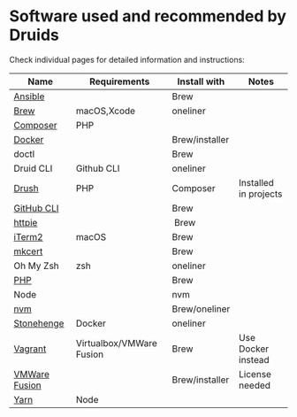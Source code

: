 # Software used and recommended by Druids

Check individual pages for detailed information and instructions:

| Name | Requirements | Install with | Notes |
|------|--------------|--------------|-------|
| [Ansible](ansible.md) | | Brew
| [Brew](brew.md) | macOS,Xcode | oneliner
| [Composer](composer.md) | PHP
| [Docker](docker.md) | | Brew/installer
| doctl | | Brew
| Druid CLI | Github CLI | oneliner
| [Drush](drush.md) | PHP | Composer | Installed in projects
| [GitHub CLI](https://cli.github.com/) | | Brew
| [httpie](https://httpie.io/) | | Brew
| [iTerm2](https://iterm2.com/) | macOS | Brew
| [mkcert](https://github.com/FiloSottile/mkcert) | | Brew
| Oh My Zsh | zsh | oneliner
| [PHP](https://www.php.net/) | | Brew
| Node | | nvm
| [nvm](https://github.com/nvm-sh/nvm) | | Brew/oneliner
| [Stonehenge](https://github.com/druidfi/stonehenge) | Docker | oneliner
| [Vagrant](vagrant.md) | Virtualbox/VMWare Fusion | Brew | Use Docker instead
| [VMWare Fusion](vmware_fusion.md) | | Brew/installer | License needed
| [Yarn](yarn.md) | Node
